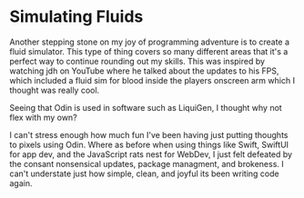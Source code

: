 # Simulating Fluids

Another stepping stone on my joy of programming adventure is to create a fluid simulator. This type of thing covers so many different areas that it's a perfect way to continue rounding out my skills. This was inspired by watching jdh on YouTube where he talked about the updates to his FPS, which included a fluid sim for blood inside the players onscreen arm which I thought was really cool. 

Seeing that Odin is used in software such as LiquiGen, I thought why not flex with my own? 

I can't stress enough how much fun I've been having just putting thoughts to pixels using Odin. Where as before when using things like Swift, SwiftUI for app dev, and the JavaScript rats nest for WebDev, I just felt defeated by the consant nonsensical updates, package managment, and brokeness. I can't understate just how simple, clean, and joyful its been writing code again. 

